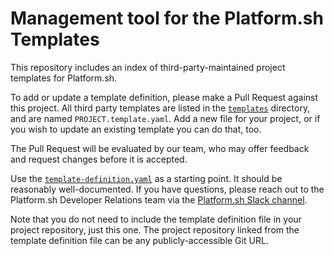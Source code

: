 # Management tool for the Platform.sh Templates

This repository includes an index of third-party-maintained project templates for Platform.sh.

To add or update a template definition, please make a Pull Request against this project.  All third party templates are listed in the [`templates`](templates) directory, and are named `PROJECT.template.yaml`.  Add a new file for your project, or if you wish to update an existing template you can do that, too.

The Pull Request will be evaluated by our team, who may offer feedback and request changes before it is accepted.

Use the [`template-definition.yaml`](template-definition.yaml) as a starting point.  It should be reasonably well-documented.  If you have questions, please reach out to the Platform.sh Developer Relations team via the [Platform.sh Slack channel](https://chat.platform.sh/).

Note that you do not need to include the template definition file in your project repository, just this one.  The project repository linked from the template definition file can be any publicly-accessible Git URL.
